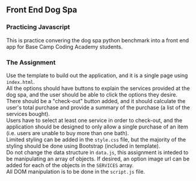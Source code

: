 ## Front End Dog Spa
### Practicing Javascript
This is practice convering the dog spa python benchmark into a front end app for Base Camp Coding Academy students.
### The Assignment
Use the template to build out the application, and it is a single page using `index.html`.\
All the options should have buttons to explain the services provided at the dog spa, and the user should be able to click the options they desire.\
There should be a "check-out" button added, and it should calculate the user's total purchase and provide a summary of the purchase (a list of the services bought).\
Users have to select at least one service in order to check-out, and the application should be designed to only allow a single purchase of an item (i.e. users are unable to buy more than one bath).\
Limited styling can be added in the `style.css` file, but the majority of the styling should be done using Bootstrap (included in template).\
Do not change the data structure in `data.js`, this assignment is inteded to be manipulating an array of objects. If desired, an option image url can be added for each of the objects in the `SERVICES` array.\
All DOM manipulation is to be done in the `script.js` file.

